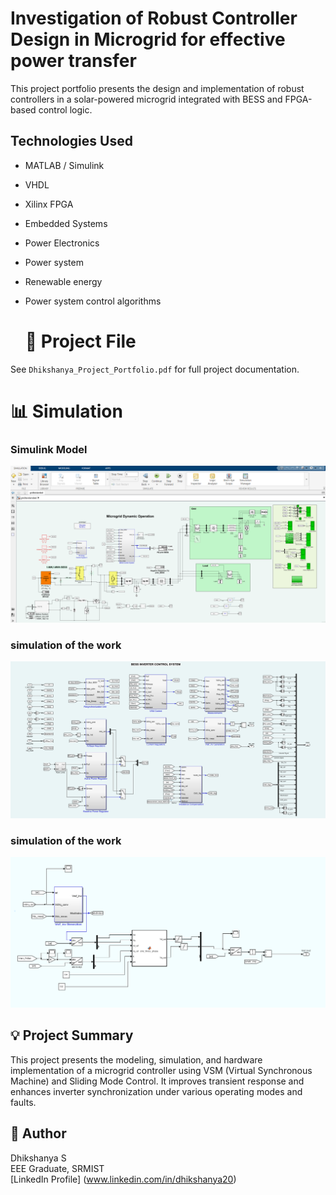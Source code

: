 # Investigation of Robust Controller Design in Microgrid for effective power transfer 
This project portfolio presents the design and implementation of robust controllers in a solar-powered microgrid integrated with BESS and FPGA-based control logic.
## Technologies Used
- MATLAB / Simulink
- VHDL
- Xilinx FPGA
- Embedded Systems
- Power Electronics
- Power system
- Renewable energy
- Power system control algorithms

  # 📄 Project File
See `Dhikshanya_Project_Portfolio.pdf` for full project documentation.

# 📊 Simulation

### Simulink Model
![Overall Simulink Block Diagram](images/image.png)

### simulation of the work 
![controller design](images/Controllers.png)

### simulation of the work 
![sliding mode controller](images/smc.png)

## 💡 Project Summary

This project presents the modeling, simulation, and hardware implementation of a microgrid controller using VSM (Virtual Synchronous Machine) and Sliding Mode Control. It improves transient response and enhances inverter synchronization under various operating modes and faults.

## 👤 Author
Dhikshanya S  
EEE Graduate, SRMIST  
[LinkedIn Profile] (www.linkedin.com/in/dhikshanya20)
